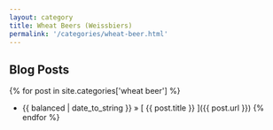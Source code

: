 ```yaml
---
layout: category
title: Wheat Beers (Weissbiers)
permalink: '/categories/wheat-beer.html'
---
```


## Blog Posts

{% for post in site.categories['wheat beer'] %}
  * {{ balanced | date_to_string }} &raquo; [ {{ post.title }} ]({{ post.url }})
{% endfor %}
